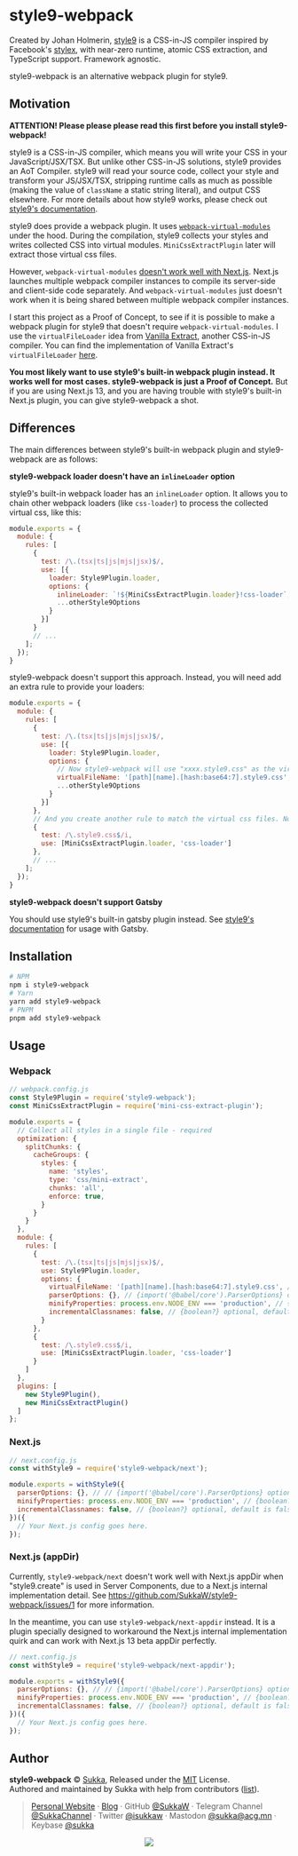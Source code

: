# style9-webpack

Created by Johan Holmerin, [style9](https://github.com/johanholmerin/style9) is a CSS-in-JS compiler inspired by Facebook's [stylex](https://www.youtube.com/watch?v=9JZHodNR184), with near-zero runtime, atomic CSS extraction, and TypeScript support. Framework agnostic.

style9-webpack is an alternative webpack plugin for style9.

## Motivation

**ATTENTION! Please please please read this first before you install style9-webpack!**

style9 is a CSS-in-JS compiler, which means you will write your CSS in your JavaScript/JSX/TSX. But unlike other CSS-in-JS solutions, style9 provides an AoT Compiler. style9 will read your source code, collect your style and transform your JS/JSX/TSX, stripping runtime calls as much as possible (making the value of `className` a static string literal), and output CSS elsewhere. For more details about how style9 works, please check out [style9's documentation](https://github.com/johanholmerin/style9/blob/master/docs/How-it-works.md).

style9 does provide a webpack plugin. It uses [`webpack-virtual-modules`](https://github.com/sysgears/webpack-virtual-modules) under the hood. During the compilation, style9 collects your styles and writes collected CSS into virtual modules. `MiniCssExtractPlugin` later will extract those virtual css files.

However, `webpack-virtual-modules` [doesn't work well with Next.js](https://github.com/vercel/next.js/issues/44266). Next.js launches multiple webpack compiler instances to compile its server-side and client-side code separately. And `webpack-virtual-modules` just doesn't work when it is being shared between multiple webpack compiler instances.

I start this project as a Proof of Concept, to see if it is possible to make a webpack plugin for style9 that doesn't require `webpack-virtual-modules`. I use the `virtualFileLoader` idea from [Vanilla Extract](https://github.com/vanilla-extract-css/vanilla-extract), another CSS-in-JS compiler. You can find the implementation of Vanilla Extract's `virtualFileLoader` [here](https://github.com/vanilla-extract-css/vanilla-extract/blob/aabb5869a626b7d966814ec8bc322a0392b77561/packages/webpack-plugin/src/virtualFileLoader.ts).

**You most likely want to use style9's built-in webpack plugin instead. It works well for most cases. style9-webpack is just a Proof of Concept.** But if you are using Next.js 13, and you are having trouble with style9's built-in Next.js plugin, you can give style9-webpack a shot.

## Differences

The main differences between style9's built-in webpack plugin and style9-webpack are as follows:

**style9-webpack loader doesn't have an `inlineLoader` option**

style9's built-in webpack loader has an `inlineLoader` option. It allows you to chain other webpack loaders (like `css-loader`) to process the collected virtual css, like this:

```js
module.exports = {
  module: {
    rules: [
      {
        test: /\.(tsx|ts|js|mjs|jsx)$/,
        use: [{
          loader: Style9Plugin.loader,
          options: {
            inlineLoader: `!${MiniCssExtractPlugin.loader}!css-loader`,
            ...otherStyle9Options
          }
        }]
      }
      // ...
    ];
  });
}
```

style9-webpack doesn't support this approach. Instead, you will need add an extra rule to provide your loaders:

```js
module.exports = {
  module: {
    rules: [
      {
        test: /\.(tsx|ts|js|mjs|jsx)$/,
        use: [{
          loader: Style9Plugin.loader,
          options: {
            // Now style9-webpack will use "xxxx.style9.css" as the virtual css filenames
            virtualFileName: '[path][name].[hash:base64:7].style9.css',
            ...otherStyle9Options
          }
        }]
      },
      // And you create another rule to match the virtual css files. Now you can apply loaders to them.
      {
        test: /\.style9.css$/i,
        use: [MiniCssExtractPlugin.loader, 'css-loader']
      },
      // ...
    ];
  });
}
```

**style9-webpack doesn't support Gatsby**

You should use style9's built-in gatsby plugin instead. See [style9's documentation](https://github.com/johanholmerin/style9/blob/master/docs/Bundler-plugins.md#gatsby) for usage with Gatsby.

## Installation

```sh
# NPM
npm i style9-webpack
# Yarn
yarn add style9-webpack
# PNPM
pnpm add style9-webpack
```

## Usage

### Webpack

```js
// webpack.config.js
const Style9Plugin = require('style9-webpack');
const MiniCssExtractPlugin = require('mini-css-extract-plugin');

module.exports = {
  // Collect all styles in a single file - required
  optimization: {
    splitChunks: {
      cacheGroups: {
        styles: {
          name: 'styles',
          type: 'css/mini-extract',
          chunks: 'all',
          enforce: true,
        }
      }
    }
  },
  module: {
    rules: [
      {
        test: /\.(tsx|ts|js|mjs|jsx)$/,
        use: Style9Plugin.loader,
        options: {
          virtualFileName: '[path][name].[hash:base64:7].style9.css', // {string?} optional, default is '[path][name].style9.css'
          parserOptions: {}, // {import('@babel/core').ParserOptions} optional, default is `{ plugins: ['typescript', 'jsx'] }`
          minifyProperties: process.env.NODE_ENV === 'production', // {boolean?} optional, default is false, recommended to enable this option in production
          incrementalClassnames: false, // {boolean?} optional, default is false
        }
      },
      {
        test: /\.style9.css$/i,
        use: [MiniCssExtractPlugin.loader, 'css-loader']
      }
    ]
  },
  plugins: [
    new Style9Plugin(),
    new MiniCssExtractPlugin()
  ]
};
```

### Next.js

```js
// next.config.js
const withStyle9 = require('style9-webpack/next');

module.exports = withStyle9({
  parserOptions: {}, // // {import('@babel/core').ParserOptions} optional, default is `{ plugins: ['typescript', 'jsx'] }`
  minifyProperties: process.env.NODE_ENV === 'production', // {boolean?} optional, default is false, recommended to enable this option in production
  incrementalClassnames: false, // {boolean?} optional, default is false
})({
  // Your Next.js config goes here.
});
```

### Next.js (appDir)

Currently, `style9-webpack/next` doesn't work well with Next.js appDir when "style9.create" is used in Server Components, due to a Next.js internal implementation detail. See https://github.com/SukkaW/style9-webpack/issues/1 for more information.

In the meantime, you can use `style9-webpack/next-appdir` instead. It is a plugin specially designed to workaround the Next.js internal implementation quirk and can work with Next.js 13 beta appDir perfectly.

```js
// next.config.js
const withStyle9 = require('style9-webpack/next-appdir');

module.exports = withStyle9({
  parserOptions: {}, // // {import('@babel/core').ParserOptions} optional, default is `{ plugins: ['typescript', 'jsx'] }`
  minifyProperties: process.env.NODE_ENV === 'production', // {boolean?} optional, default is false, recommended to enable this option in production
  incrementalClassnames: false, // {boolean?} optional, default is false
})({
  // Your Next.js config goes here.
});
```

## Author

**style9-webpack** © [Sukka](https://github.com/SukkaW), Released under the [MIT](./LICENSE) License.<br>
Authored and maintained by Sukka with help from contributors ([list](https://github.com/SukkaW/style9-webpack/graphs/contributors)).

> [Personal Website](https://skk.moe) · [Blog](https://blog.skk.moe) · GitHub [@SukkaW](https://github.com/SukkaW) · Telegram Channel [@SukkaChannel](https://t.me/SukkaChannel) · Twitter [@isukkaw](https://twitter.com/isukkaw) · Mastodon [@sukka@acg.mn](https://acg.mn/@sukka) · Keybase [@sukka](https://keybase.io/sukka)

<p align="center">
  <a href="https://github.com/sponsors/SukkaW/">
    <img src="https://sponsor.cdn.skk.moe/sponsors.svg"/>
  </a>
</p>

